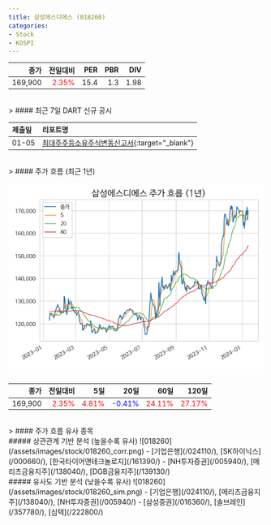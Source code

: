 ```yaml
---
title: 삼성에스디에스 (018260)
categories:
- Stock
- KOSPI
---
```


|종가|전일대비|PER|PBR|DIV|
|---:|-------:|--:|--:|--:|
|169,900|<span style="color: red">2.35%</span>|15.4|1.3|1.98|

<!-- more -->

<br>
> #### 최근 7일 DART 신규 공시

<br>

|제출일|리포트명|
|:-----|:-------|
|01-05|[최대주주등소유주식변동신고서](https://dart.fss.or.kr/dsaf001/main.do?rcpNo=20240105800438){:target="_blank"}|

<br>
> #### 주가 흐름 (최근 1년)

![018260](/assets/images/stock/018260.png)

|종가|전일대비|5일|20일|60일|120일|
|---:|-------:|--:|---:|---:|----:|
|169,900|<span style="color: red">2.35%</span>|<span style="color: red">4.81%</span>|<span style="color: blue">-0.41%</span>|<span style="color: red">24.11%</span>|<span style="color: red">27.17%</span>|

<br>
> #### 주가 흐름 유사 종목
<br>
##### 상관관계 기반 분석 (높을수록 유사)
![018260](/assets/images/stock/018260_corr.png)
- [기업은행](/024110/), [SK하이닉스](/000660/), [한국타이어앤테크놀로지](/161390/)
- [NH투자증권](/005940/), [메리츠금융지주](/138040/), [DGB금융지주](/139130/)

<br>
##### 유사도 기반 분석 (낮을수록 유사)
![018260](/assets/images/stock/018260_sim.png)
- [기업은행](/024110/), [메리츠금융지주](/138040/), [NH투자증권](/005940/)
- [삼성증권](/016360/), [솔브레인](/357780/), [심텍](/222800/)